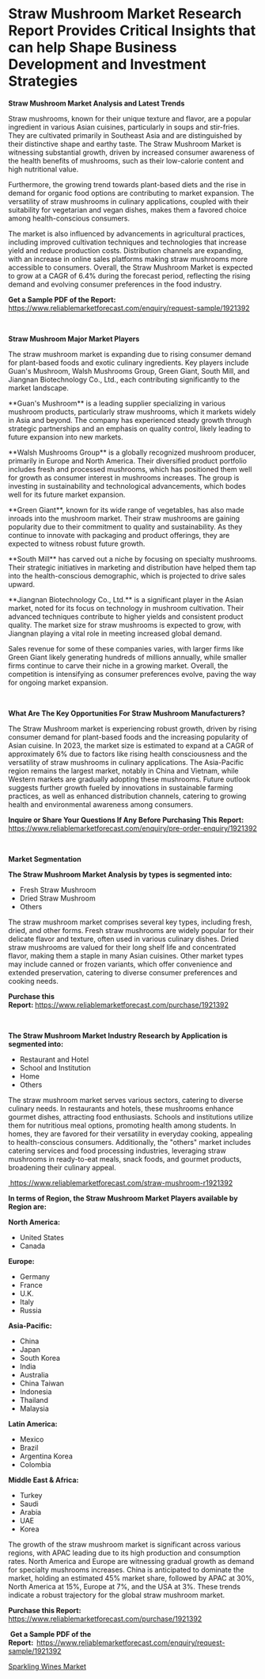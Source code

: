 <p><h1>Straw Mushroom Market Research Report Provides Critical Insights that can help Shape Business Development and Investment Strategies</h1></p><p><strong>Straw Mushroom Market Analysis and Latest Trends</strong></p>
<p><p>Straw mushrooms, known for their unique texture and flavor, are a popular ingredient in various Asian cuisines, particularly in soups and stir-fries. They are cultivated primarily in Southeast Asia and are distinguished by their distinctive shape and earthy taste. The Straw Mushroom Market is witnessing substantial growth, driven by increased consumer awareness of the health benefits of mushrooms, such as their low-calorie content and high nutritional value.</p><p>Furthermore, the growing trend towards plant-based diets and the rise in demand for organic food options are contributing to market expansion. The versatility of straw mushrooms in culinary applications, coupled with their suitability for vegetarian and vegan dishes, makes them a favored choice among health-conscious consumers.</p><p>The market is also influenced by advancements in agricultural practices, including improved cultivation techniques and technologies that increase yield and reduce production costs. Distribution channels are expanding, with an increase in online sales platforms making straw mushrooms more accessible to consumers. Overall, the Straw Mushroom Market is expected to grow at a CAGR of 6.4% during the forecast period, reflecting the rising demand and evolving consumer preferences in the food industry.</p></p>
<p><strong>Get a Sample PDF of the Report:&nbsp;</strong> <a href="https://www.reliablemarketforecast.com/enquiry/request-sample/1921392?utm_campaign=1996&utm_medium=2&utm_source=Github&utm_content=ia&utm_term=14022025&utm_id=straw-mushroom">https://www.reliablemarketforecast.com/enquiry/request-sample/1921392</a></p>
<p>&nbsp;</p>
<p><strong>Straw Mushroom Major Market Players</strong></p>
<p><p>The straw mushroom market is expanding due to rising consumer demand for plant-based foods and exotic culinary ingredients. Key players include Guan's Mushroom, Walsh Mushrooms Group, Green Giant, South Mill, and Jiangnan Biotechnology Co., Ltd., each contributing significantly to the market landscape.</p><p>**Guan's Mushroom** is a leading supplier specializing in various mushroom products, particularly straw mushrooms, which it markets widely in Asia and beyond. The company has experienced steady growth through strategic partnerships and an emphasis on quality control, likely leading to future expansion into new markets.</p><p>**Walsh Mushrooms Group** is a globally recognized mushroom producer, primarily in Europe and North America. Their diversified product portfolio includes fresh and processed mushrooms, which has positioned them well for growth as consumer interest in mushrooms increases. The group is investing in sustainability and technological advancements, which bodes well for its future market expansion.</p><p>**Green Giant**, known for its wide range of vegetables, has also made inroads into the mushroom market. Their straw mushrooms are gaining popularity due to their commitment to quality and sustainability. As they continue to innovate with packaging and product offerings, they are expected to witness robust future growth.</p><p>**South Mill** has carved out a niche by focusing on specialty mushrooms. Their strategic initiatives in marketing and distribution have helped them tap into the health-conscious demographic, which is projected to drive sales upward.</p><p>**Jiangnan Biotechnology Co., Ltd.** is a significant player in the Asian market, noted for its focus on technology in mushroom cultivation. Their advanced techniques contribute to higher yields and consistent product quality. The market size for straw mushrooms is expected to grow, with Jiangnan playing a vital role in meeting increased global demand.</p><p>Sales revenue for some of these companies varies, with larger firms like Green Giant likely generating hundreds of millions annually, while smaller firms continue to carve their niche in a growing market. Overall, the competition is intensifying as consumer preferences evolve, paving the way for ongoing market expansion.</p></p>
<p>&nbsp;</p>
<p><strong>What Are The Key Opportunities For Straw Mushroom Manufacturers?</strong></p>
<p><p>The Straw Mushroom market is experiencing robust growth, driven by rising consumer demand for plant-based foods and the increasing popularity of Asian cuisine. In 2023, the market size is estimated to expand at a CAGR of approximately 6% due to factors like rising health consciousness and the versatility of straw mushrooms in culinary applications. The Asia-Pacific region remains the largest market, notably in China and Vietnam, while Western markets are gradually adopting these mushrooms. Future outlook suggests further growth fueled by innovations in sustainable farming practices, as well as enhanced distribution channels, catering to growing health and environmental awareness among consumers.</p></p>
<p><strong>Inquire or Share Your Questions If Any Before Purchasing This Report:</strong> <a href="https://www.reliablemarketforecast.com/enquiry/pre-order-enquiry/1921392?utm_campaign=1996&utm_medium=2&utm_source=Github&utm_content=ia&utm_term=14022025&utm_id=straw-mushroom">https://www.reliablemarketforecast.com/enquiry/pre-order-enquiry/1921392</a></p>
<p>&nbsp;</p>
<p><strong>Market Segmentation</strong></p>
<p><strong>The Straw Mushroom Market Analysis by types is segmented into:</strong></p>
<p><ul><li>Fresh Straw Mushroom</li><li>Dried Straw Mushroom</li><li>Others</li></ul></p>
<p><p>The straw mushroom market comprises several key types, including fresh, dried, and other forms. Fresh straw mushrooms are widely popular for their delicate flavor and texture, often used in various culinary dishes. Dried straw mushrooms are valued for their long shelf life and concentrated flavor, making them a staple in many Asian cuisines. Other market types may include canned or frozen variants, which offer convenience and extended preservation, catering to diverse consumer preferences and cooking needs.</p></p>
<p><strong>Purchase this Report:&nbsp;</strong><a href="https://www.reliablemarketforecast.com/purchase/1921392?utm_campaign=1996&utm_medium=2&utm_source=Github&utm_content=ia&utm_term=14022025&utm_id=straw-mushroom">https://www.reliablemarketforecast.com/purchase/1921392</a></p>
<p>&nbsp;</p>
<p><strong>The Straw Mushroom Market Industry Research by Application is segmented into:</strong></p>
<p><ul><li>Restaurant and Hotel</li><li>School and Institution</li><li>Home</li><li>Others</li></ul></p>
<p><p>The straw mushroom market serves various sectors, catering to diverse culinary needs. In restaurants and hotels, these mushrooms enhance gourmet dishes, attracting food enthusiasts. Schools and institutions utilize them for nutritious meal options, promoting health among students. In homes, they are favored for their versatility in everyday cooking, appealing to health-conscious consumers. Additionally, the "others" market includes catering services and food processing industries, leveraging straw mushrooms in ready-to-eat meals, snack foods, and gourmet products, broadening their culinary appeal.</p></p>
<p><a href="https://www.reliablemarketforecast.com/straw-mushroom-r1921392?utm_campaign=1996&utm_medium=2&utm_source=Github&utm_content=ia&utm_term=14022025&utm_id=straw-mushroom">&nbsp;https://www.reliablemarketforecast.com/straw-mushroom-r1921392</a></p>
<p><strong>In terms of Region, the Straw Mushroom Market Players available by Region are:</strong></p>
<p>
    <p> <strong> North America: </strong>
        <ul>
            <li>United States</li>
            <li>Canada</li>
        </ul>
        </p> 
    <p> <strong> Europe: </strong>
        <ul>
            <li>Germany</li>
            <li>France</li>
            <li>U.K.</li>
            <li>Italy</li>
            <li>Russia</li>
        </ul>
        </p> 
    <p> <strong> Asia-Pacific: </strong>
        <ul>
            <li>China</li>
            <li>Japan</li>
            <li>South Korea</li>
            <li>India</li>
            <li>Australia</li>
            <li>China Taiwan</li>
            <li>Indonesia</li>
            <li>Thailand</li>
            <li>Malaysia</li>
        </ul>
        </p> 
    <p> <strong> Latin America: </strong>
        <ul>
            <li>Mexico</li>
            <li>Brazil</li>
            <li>Argentina Korea</li>
            <li>Colombia</li>
        </ul>
        </p> 
    <p> <strong> Middle East & Africa: </strong>
        <ul>
            <li>Turkey</li>
            <li>Saudi</li>
            <li>Arabia</li>
            <li>UAE</li>
            <li>Korea</li>
        </ul>
    </p>
    </p>
<p><p>The growth of the straw mushroom market is significant across various regions, with APAC leading due to its high production and consumption rates. North America and Europe are witnessing gradual growth as demand for specialty mushrooms increases. China is anticipated to dominate the market, holding an estimated 45% market share, followed by APAC at 30%, North America at 15%, Europe at 7%, and the USA at 3%. These trends indicate a robust trajectory for the global straw mushroom market.</p></p>
<p><strong>Purchase this Report: </strong><a href="https://www.reliablemarketforecast.com/purchase/1921392?utm_campaign=1996&utm_medium=2&utm_source=Github&utm_content=ia&utm_term=14022025&utm_id=straw-mushroom">https://www.reliablemarketforecast.com/purchase/1921392</a></p>
<p>&nbsp;<strong>Get a Sample PDF of the Report:&nbsp;&nbsp;</strong><a href="https://www.reliablemarketforecast.com/enquiry/request-sample/1921392?utm_campaign=1996&utm_medium=2&utm_source=Github&utm_content=ia&utm_term=14022025&utm_id=straw-mushroom">https://www.reliablemarketforecast.com/enquiry/request-sample/1921392</a></p>
<p><strong></strong></p>
<p><p><a href="https://github.com/XavierTyler76/Market-Research-Report-List-1/blob/main/sparkling-wines-market.md?utm_campaign=1996&utm_medium=2&utm_source=Github&utm_content=ia&utm_term=14022025&utm_id=straw-mushroom">Sparkling Wines Market</a></p></p>